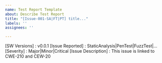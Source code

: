 ```yaml
---
name: Test Report Template
about: Describe Test Report
title: "[Issue-001-SA|FT|PT] title..."
labels: ''
assignees: ''

---
```


[SW Versions] : v0.0.1
[Issue Reported] : StaticAnalysis|PenTest|FuzzTest|...
[Severity] : Major|Minor|Critical
[Issue Description] : This issue is linked to CWE-210 and CEW-20
